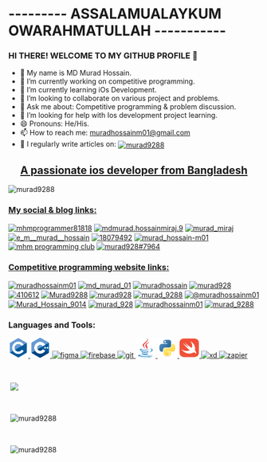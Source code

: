 # --------- ASSALAMUALAYKUM  OWARAHMATULLAH -----------

### HI THERE! WELCOME TO MY GITHUB PROFILE 👋
- 🔰  My name is MD Murad Hossain.
- 🔭 I’m currently working on competitive programming. 
- 🌱 I’m currently learning iOs Development.
- 👯 I’m looking to collaborate on various project and problems.
- 💬 Ask me about: Competitive programming & problem discussion.
- 🤔 I’m looking for help with Ios development project learning.
- 😄 Pronouns: He/His.
- 📫 How to reach me: muradhossainm01@gmail.com
- 📝 I regularly write articles on: <a href="https://murad9288.tumblr.com" target="blank"><img align="center" src="https://images.vexels.com/media/users/3/132546/iso…62a58be633dc69a5-tumblr-square-icon-by-vexels.png
" alt="murad9288" height="30" width="40" /></a>

<h2 align="center"><u>A passionate ios developer from Bangladesh</u></h2>

<p align="left"> <img src="https://komarev.com/ghpvc/?username=murad9288&label=Profile%20views&color=0e75b6&style=flat" alt="murad9288" /> </p>
<h3 align="left"><u>My social & blog links:</u></h3>
<p align="left">
<a href="https://linkedin.com/in/mhmprogrammer81818" target="blank"><img align="center" src="https://raw.githubusercontent.com/rahuldkjain/github-profile-readme-generator/master/src/images/icons/Social/linked-in-alt.svg" alt="mhmprogrammer81818" height="30" width="40" /></a>
<a href="https://fb.com/mdmurad.hossainmiraj.9" target="blank"><img align="center" src="https://raw.githubusercontent.com/rahuldkjain/github-profile-readme-generator/master/src/images/icons/Social/facebook.svg" alt="mdmurad.hossainmiraj.9" height="30" width="40" /></a>
<a href="https://twitter.com/murad_miraj" target="blank"><img align="center" src="https://raw.githubusercontent.com/rahuldkjain/github-profile-readme-generator/master/src/images/icons/Social/twitter.svg" alt="murad_miraj" height="30" width="40" /></a>
<a href="https://instagram.com/e_m__murad__hossain" target="blank"><img align="center" src="https://raw.githubusercontent.com/rahuldkjain/github-profile-readme-generator/master/src/images/icons/Social/instagram.svg" alt="e_m__murad__hossain" height="30" width="40" /></a>
<a href="https://stackoverflow.com/users/18079492" target="blank"><img align="center" src="https://raw.githubusercontent.com/rahuldkjain/github-profile-readme-generator/master/src/images/icons/Social/stack-overflow.svg" alt="18079492" height="30" width="40" /></a>
<a href="https://dribbble.com/murad_hossain-m01" target="blank"><img align="center" src="https://raw.githubusercontent.com/rahuldkjain/github-profile-readme-generator/master/src/images/icons/Social/dribbble.svg" alt="murad_hossain-m01" height="30" width="40" /></a>
<a href="https://www.youtube.com/c/mhm programming club" target="blank"><img align="center" src="https://raw.githubusercontent.com/rahuldkjain/github-profile-readme-generator/master/src/images/icons/Social/youtube.svg" alt="mhm programming club" height="30" width="40" /></a>
<a href="https://discord.gg/murad928#7964" target="blank"><img align="center" src="https://raw.githubusercontent.com/rahuldkjain/github-profile-readme-generator/master/src/images/icons/Social/discord.svg" alt="murad928#7964" height="30" width="40" /></a>

<h3 align="left"><u>Competitive programming website links:</u></h3>
<p align="left">
<a href="https://www.hackerrank.com/muradhossainm01" target="blank"><img align="center" src="https://raw.githubusercontent.com/rahuldkjain/github-profile-readme-generator/master/src/images/icons/Social/hackerrank.svg" alt="muradhossainm01" height="30" width="40" /></a>
<a href="https://www.codechef.com/users/md_murad_01" target="blank"><img align="center" src="https://static.uacdn.net/thumbnail/external-app-icons/ce4fd2180646452aa0b03c3ffa3ef8e2.png" alt="md_murad_01" height="30" width="40" /></a>
<a href="https://codeforces.com/profile/muradhossain" target="blank"><img align="center" src="https://raw.githubusercontent.com/rahuldkjain/github-profile-readme-generator/master/src/images/icons/Social/codeforces.svg" alt="muradhossain" height="30" width="40" /></a>
<a href="https://toph.co/u/murad928" target="blank"><img align="center" src="https://static.toph.co/images/emblem_512p.png?_=d5d517cf95abe4d22253494019b418fc5f3ce386" alt="murad928" height="30" width="40" /></a>
<a href="https://www.beecrowd.com.br/judge/en/profile/410612" target="blank"><img align="center" src="https://pbs.twimg.com/profile_images/1452678635178053646/I0XsDRcl_400x400.jpg" alt="410612" height="30" width="40" /></a>
<a href="https://algo.codemarshal.org/users/Murad9288" target="blank"><img align="center" src="https://algo.codemarshal.org/img/logo-sq.png" alt="Murad9288" height="30" width="40" /></a>
<a href="https://www.leetcode.com/murad928" target="blank"><img align="center" src="https://raw.githubusercontent.com/rahuldkjain/github-profile-readme-generator/master/src/images/icons/Social/leet-code.svg" alt="murad928" height="30" width="40" /></a>
<a href="https://atcoder.jp/users/murad_9288" target="blank"><img align="center" src="https://i.ytimg.com/vi/0_uzqZb2E_4/hqdefault.jpg" alt="murad_9288" height="30" width="40" /></a>
<a href="https://www.hackerearth.com/@muradhossainm01" target="blank"><img align="center" src= "https://encrypted-tbn0.gstatic.com/images?q=tbn:ANd9GcQyrwCDaNpgPhMs63qV4W7C_hKh1c-USwaq3ld0yRwaskRXneKAyBefw70VLhkVC4cYZvI&usqp=CAU" alt="@muradhossainm01" height="30" width="40" /></a>
<a href="https://www.stopstalk.com/user/profile/Murad_Hossain_9014" target="blank"><img align="center" src="https://www.stopstalk.com/static/images/stopstalk-logo.png" alt="Murad_Hossain_9014" height="30" width="40" /></a>
<a href="https://www.spoj.com/users/murad_928" target="blank"><img align="center" src="https://repository-images.githubusercontent.com/399813688/b38dcc0c-492f-49f0-a7a4-272876855a3e" alt="murad_928" height="30" width="40" /></a>
<a href="https://auth.geeksforgeeks.org/user/muradhossainm01" target="blank"><img align="center" src="https://raw.githubusercontent.com/rahuldkjain/github-profile-readme-generator/master/src/images/icons/Social/geeks-for-geeks.svg" alt="muradhossainm01" height="30" width="40" /></a>
<a href="https://www.topcoder.com/members/murad_9288" target="blank"><img align="center" src="https://raw.githubusercontent.com/rahuldkjain/github-profile-readme-generator/master/src/images/icons/Social/topcoder.svg" alt="murad_9288" height="30" width="40" /></a>



</p>

<h3 align="left">Languages and Tools:</h3>
<p align="left"> <a href="https://www.cprogramming.com/" target="_blank" rel="noreferrer"> <img src="https://raw.githubusercontent.com/devicons/devicon/master/icons/c/c-original.svg" alt="c" width="40" height="40"/> </a> <a href="https://www.w3schools.com/cpp/" target="_blank" rel="noreferrer"> <img src="https://raw.githubusercontent.com/devicons/devicon/master/icons/cplusplus/cplusplus-original.svg" alt="cplusplus" width="40" height="40"/> </a> <a href="https://www.figma.com/" target="_blank" rel="noreferrer"> <img src="https://www.vectorlogo.zone/logos/figma/figma-icon.svg" alt="figma" width="40" height="40"/> </a> <a href="https://firebase.google.com/" target="_blank" rel="noreferrer"> <img src="https://www.vectorlogo.zone/logos/firebase/firebase-icon.svg" alt="firebase" width="40" height="40"/> </a> <a href="https://git-scm.com/" target="_blank" rel="noreferrer"> <img src="https://www.vectorlogo.zone/logos/git-scm/git-scm-icon.svg" alt="git" width="40" height="40"/> </a> 
<a href="https://www.java.com" target="_blank" rel="noreferrer"> <img src="https://raw.githubusercontent.com/devicons/devicon/master/icons/java/java-original.svg" alt="java" width="40" height="40"/> </a> <a href="https://www.python.org" target="_blank" rel="noreferrer"> <img src="https://raw.githubusercontent.com/devicons/devicon/master/icons/python/python-original.svg" alt="python" width="40" height="40"/> </a> <a href="https://developer.apple.com/swift/" target="_blank" rel="noreferrer"> <img src="https://raw.githubusercontent.com/devicons/devicon/master/icons/swift/swift-original.svg" alt="swift" width="40" height="40"/> </a> <a href="https://www.adobe.com/products/xd.html" target="_blank" rel="noreferrer"> <img src="https://cdn.worldvectorlogo.com/logos/adobe-xd.svg" alt="xd" width="40" height="40"/> </a> <a href="https://zapier.com" target="_blank" rel="noreferrer"> <img src="https://www.vectorlogo.zone/logos/zapier/zapier-icon.svg" alt="zapier" width="40" height="40"/> </a> </p>
<p>&nbsp;</p>
<p>&nbsp;<img align="center" src="https://github-readme-stats.vercel.app/api/top-langs?username=murad9288&show_icons=true&locale=en&layout=compact"/></p>
<p>&nbsp;</p>
<p>&nbsp;<img align="center" src="https://github-readme-stats.vercel.app/api?username=Murad9288&theme=highcontrast" alt="murad9288"/></p>
<p>&nbsp;</p>
<p>&nbsp;<img align="center" src="https://github-readme-streak-stats.herokuapp.com/?user=murad9288&=highcontrast" alt="murad9288"/></p>
